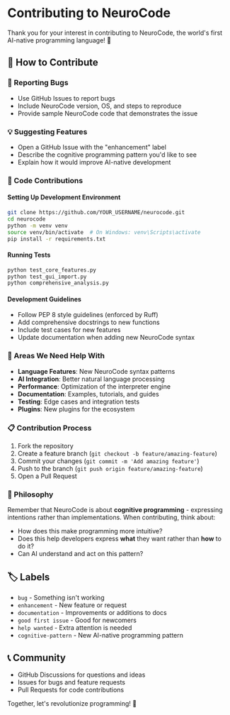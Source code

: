 # Contributing to NeuroCode

Thank you for your interest in contributing to NeuroCode, the world's first AI-native programming language! 🧬

## 🌟 How to Contribute

### 🐛 Reporting Bugs
- Use GitHub Issues to report bugs
- Include NeuroCode version, OS, and steps to reproduce
- Provide sample NeuroCode code that demonstrates the issue

### 💡 Suggesting Features
- Open a GitHub Issue with the "enhancement" label
- Describe the cognitive programming pattern you'd like to see
- Explain how it would improve AI-native development

### 🔧 Code Contributions

#### Setting Up Development Environment
```bash
git clone https://github.com/YOUR_USERNAME/neurocode.git
cd neurocode
python -m venv venv
source venv/bin/activate  # On Windows: venv\Scripts\activate
pip install -r requirements.txt
```

#### Running Tests
```bash
python test_core_features.py
python test_gui_import.py
python comprehensive_analysis.py
```

#### Development Guidelines
- Follow PEP 8 style guidelines (enforced by Ruff)
- Add comprehensive docstrings to new functions
- Include test cases for new features
- Update documentation when adding new NeuroCode syntax

### 🧠 Areas We Need Help With
- **Language Features**: New NeuroCode syntax patterns
- **AI Integration**: Better natural language processing
- **Performance**: Optimization of the interpreter engine
- **Documentation**: Examples, tutorials, and guides
- **Testing**: Edge cases and integration tests
- **Plugins**: New plugins for the ecosystem

### 📋 Contribution Process
1. Fork the repository
2. Create a feature branch (`git checkout -b feature/amazing-feature`)
3. Commit your changes (`git commit -m 'Add amazing feature'`)
4. Push to the branch (`git push origin feature/amazing-feature`)
5. Open a Pull Request

### 💭 Philosophy
Remember that NeuroCode is about **cognitive programming** - expressing intentions rather than implementations. When contributing, think about:
- How does this make programming more intuitive?
- Does this help developers express **what** they want rather than **how** to do it?
- Can AI understand and act on this pattern?

## 🏷️ Labels
- `bug` - Something isn't working
- `enhancement` - New feature or request
- `documentation` - Improvements or additions to docs
- `good first issue` - Good for newcomers
- `help wanted` - Extra attention is needed
- `cognitive-pattern` - New AI-native programming pattern

## 📞 Community
- GitHub Discussions for questions and ideas
- Issues for bugs and feature requests
- Pull Requests for code contributions

Together, let's revolutionize programming! 🚀
